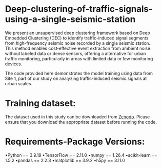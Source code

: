 # Deep-clustering-of-traffic-signals-using-a-single-seismic-station
We present an unsupervised deep clustering framework based on Deep Embedded Clustering (DEC) to identify traffic-induced signal segments from high-frequency seismic noise recorded by a single seismic station. This method enables cost-effective event extraction from ambient noise without labeled data or dense sensors, offering a alternative for urban traffic monitoring, particularly in areas with limited data or few monitoring devices.

The code provided here demonstrates the model training using data from Site 1, part of our study on analyzing traffic-induced seismic signals at urban scales.

# Training dataset:
The dataset used in this study can be downloaded from [Zenodo](https://zenodo.org/). Please ensure that you download the appropriate dataset before running the code.

# Requirements-Package Versions:
•Python == 3.9.19
•TensorFlow == 2.11.0
•numpy == 1.26.4
•scikit-learn == 1.5.2
•pandas == 2.2.3
•matplotlib == 3.9.2
•h5py == 3.11.0
